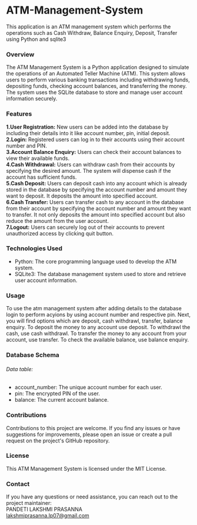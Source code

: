 # ATM-Management-System
This application is an ATM management system which performs the operations such as Cash Withdraw, Balance Enquiry, Deposit, Transfer using Python and sqlite3

### Overview
The ATM Management System is a Python application designed to simulate the operations of an Automated Teller Machine (ATM). This system allows users to perform various banking transactions including withdrawing funds, depositing funds, checking account balances, and transferring the money. The system uses the SQLite database to store and manage user account information securely.

### Features
**1.User Registration:** New users can be added into the database by including their details into it like account number, pin, initial deposit.  
**2.Login:** Registered users can log in to their accounts using their account number and PIN.  
**3.Account Balance Enquiry:** Users can check their account balances to view their available funds.  
**4.Cash Withdrawal:** Users can withdraw cash from their accounts by specifying the desired amount. The system will dispense cash if the account has sufficient funds.  
**5.Cash Deposit:** Users can deposit cash into any account which is already stored in the database by specifying the account number and amount they want to deposit. It deposits the amount into specified account.  
**6.Cash Transfer:** Users can transfer cash to any account in the database from their account by specifying the account number and amount they want to transfer. It not only deposits the amount into specified account but also reduce the amount from the user account.  
**7.Logout:** Users can securely log out of their accounts to prevent unauthorized access by clicking quit button.  

### Technologies Used
- Python: The core programming language used to develop the ATM system.  
- SQLite3: The database management system used to store and retrieve user account information.

### Usage
To use the atm management system after adding details to the database login to perform acyions by using account number and respective pin. Next, you will find options which are deposit, cash withdrawl, transfer, balance enquiry. To deposit the money to any account use deposit. To withdrawl the cash, use cash withdrawl. To transfer the money to any account from your account, use transfer. To check the available balance, use balance enquiry.

### Database Schema
###### Data table:
- account_number: The unique account number for each user.
- pin: The encrypted PIN of the user.
- balance: The current account balance.

### Contributions
Contributions to this project are welcome. If you find any issues or have suggestions for improvements, please open an issue or create a pull request on the project's GitHub repository.

### License
This ATM Management System is licensed under the MIT License.

### Contact
If you have any questions or need assistance, you can reach out to the project maintainer:  
PANDETI LAKSHMI PRASANNA  
lakshmiprasanna.lp07@gmail.com
